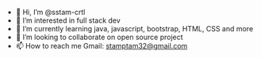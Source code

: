 - 👋 Hi, I’m @sstam-crtl
- 👀 I’m interested in full stack dev
- 🌱 I’m currently learning java, javascript, bootstrap, HTML, CSS and more
- 💞️ I’m looking to collaborate on open source project 
- 📫 How to reach me Gmail: stamptam32@gmail.com

<!---
sstam-crtl/sstam-crtl is a ✨ special ✨ repository because its `README.md` (this file) appears on your GitHub profile.
You can click the Preview link to take a look at your changes.
--->

